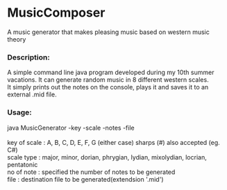MusicComposer
=============

A music generator that makes pleasing music based on western music theory

<h3>Description:</h3>
A simple command line java program developed during my 10th summer vacations. It can generate random music in 8 different western scales. <br>It simply prints out the notes on the console, plays it and saves it to an external .mid file.
	
	
<h3>Usage:</h3>
java MusicGenerator -key -scale -notes -file<br><br>
key of scale : A, B, C, D, E, F, G (either case) sharps (#) also accepted (eg. C#)<br>
scale type  : major, minor, dorian, phrygian, lydian, mixolydian, locrian, pentatonic<br>
no of note   : specified the number of notes to be generated<br>
file	       : destination file to be generated(extendsion '.mid')

